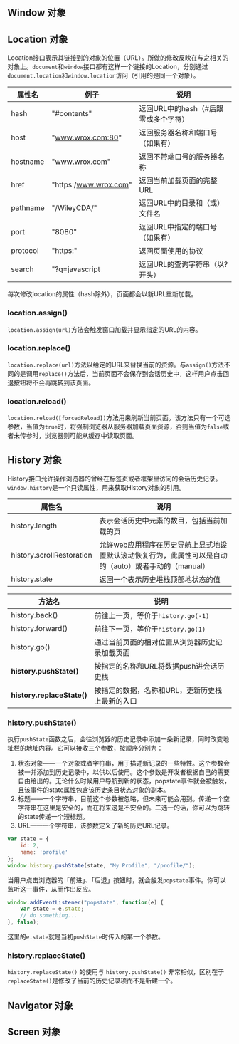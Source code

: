## Window 对象

## Location 对象

Location接口表示其链接到的对象的位置（URL）。所做的修改反映在与之相关的对象上。`document`和`window`接口都有这样一个链接的Location，分别通过`document.location`和`window.location`访问（引用的是同一个对象）。

| 属性名   | 例子                  | 说明                                 |
| -------- | --------------------- | ------------------------------------ |
| hash     | "#contents"           | 返回URL中的hash（#后跟零或多个字符） |
| host     | "www.wrox.com:80"     | 返回服务器名称和端口号（如果有）     |
| hostname | "www.wrox.com"        | 返回不带端口号的服务器名称           |
| href     | "https:/www.wrox.com" | 返回当前加载页面的完整URL            |
| pathname | "/WileyCDA/"          | 返回URL中的目录和（或）文件名        |
| port     | "8080"                | 返回URL中指定的端口号（如果有）      |
| protocol | "https:"              | 返回页面使用的协议                   |
| search   | "?q=javascript        | 返回URL的查询字符串（以?开头）       |

每次修改location的属性（hash除外），页面都会以新URL重新加载。

### location.assign()

`location.assign(url)`方法会触发窗口加载并显示指定的URL的内容。

### location.replace()

`location.replace(url)`方法以给定的URL来替换当前的资源。与`assign()`方法不同的是调用`replace()`方法后，当前页面不会保存到会话历史中，这样用户点击回退按钮将不会再跳转到该页面。

### location.reload()

`location.reload([forcedReload])`方法用来刷新当前页面。该方法只有一个可选参数，当值为`true`时，将强制浏览器从服务器加载页面资源，否则当值为`false`或者未传参时，浏览器则可能从缓存中读取页面。

## History 对象

History接口允许操作浏览器的曾经在标签页或者框架里访问的会话历史记录。`window.history`是一个只读属性，用来获取History对象的引用。

| 属性名                    | 说明                                                                                                  |
| ------------------------- | ----------------------------------------------------------------------------------------------------- |
| history.length            | 表示会话历史中元素的数目，包括当前加载的页                                                            |
| history.scrollRestoration | 允许web应用程序在历史导航上显式地设置默认滚动恢复行为，此属性可以是自动的（auto）或者手动的（manual） |
| history.state             | 返回一个表示历史堆栈顶部地状态的值                                                                    |

| 方法名                     | 说明                                            |
| -------------------------- | ----------------------------------------------- |
| history.back()             | 前往上一页，等价于`history.go(-1)`              |
| history.forward()          | 前往下一页，等价于`history.go(1)`               |
| history.go()               | 通过当前页面的相对位置从浏览器历史记录加载页面  |
| **history.pushState()**    | 按指定的名称和URL将数据push进会话历史栈         |
| **history.replaceState()** | 按指定的数据，名称和URL，更新历史栈上最新的入口 |

### history.pushState()

执行`pushState`函数之后，会往浏览器的历史记录中添加一条新记录，同时改变地址栏的地址内容。它可以接收三个参数，按顺序分别为：

1. 状态对象——一个对象或者字符串，用于描述新记录的一些特性。这个参数会被一并添加到历史记录中，以供以后使用。这个参数是开发者根据自己的需要自由给出的。无论什么时候用户导航到新的状态，popstate事件就会被触发，且该事件的state属性包含该历史条目状态对象的副本。
2. 标题——一个字符串，目前这个参数被忽略，但未来可能会用到。传递一个空字符串在这里是安全的，而在将来这是不安全的。二选一的话，你可以为跳转的state传递一个短标题。
3. URL——一个字符串，该参数定义了新的历史URL记录。

```javascript
var state = {
	id: 2,
	name: 'profile'
};
window.history.pushState(state, "My Profile", "/profile/");
```

当用户点击浏览器的「前进」、「后退」按钮时，就会触发`popstate`事件。你可以监听这一事件，从而作出反应。

```javascript
window.addEventListener("popstate", function(e) {
	var state = e.state;
	// do something...
}, false);
```

这里的`e.state`就是当初`pushState`时传入的第一个参数。

### history.replaceState()

`history.replaceState()` 的使用与 `history.pushState()` 非常相似，区别在于 `replaceState()`是修改了当前的历史记录项而不是新建一个。

## Navigator 对象

## Screen 对象
